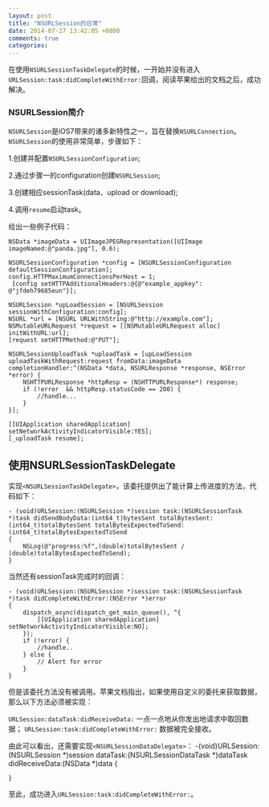 ```yaml
---
layout: post
title: "NSURLSession的日常"
date: 2014-07-27 13:42:05 +0800
comments: true
categories: 
---
```

 在使用`NSURLSessionTaskDelegate`的时候，一开始并没有进入`URLSession:task:didCompleteWithError:`回调，阅读苹果给出的文档之后，成功解决。
### NSURLSession简介
 `NSURLSession`是iOS7带来的诸多新特性之一，旨在替换`NSURLConnection`。`NSURLSession`的使用非常简单，步骤如下：

 1.创建并配置`NSURLSessionConfiguration`;

 2.通过步骤一的configuration创建`NSURLSession`;
 
 3.创建相应sessionTask(data、upload or download);

 4.调用`resume`启动task。
 
 给出一些例子代码：
 
    NSData *imageData = UIImageJPEGRepresentation([UIImage imageNamed:@"panda.jpg"], 0.6);

    NSURLSessionConfiguration *config = [NSURLSessionConfiguration defaultSessionConfiguration];
    config.HTTPMaximumConnectionsPerHost = 1;
     [config setHTTPAdditionalHeaders:@{@"example_appkey": @"jfdeh79685eun"}];

    NSURLSession *upLoadSession = [NSURLSession sessionWithConfiguration:config];
    NSURL *url = [NSURL URLWithString:@"http://example.com"];
    NSMutableURLRequest *request = [[NSMutableURLRequest alloc] initWithURL:url];
    [request setHTTPMethod:@"PUT"];

    NSURLSessionUploadTask *uploadTask = [upLoadSession uploadTaskWithRequest:request fromData:imageData completionHandler:^(NSData *data, NSURLResponse *response, NSError *error) {
        NSHTTPURLResponse *httpResp = (NSHTTPURLResponse*) response;
        if (!error  && httpResp.statusCode == 200) {
            //handle...
        }
    }];

    [[UIApplication sharedApplication] setNetworkActivityIndicatorVisible:YES];
    [_uploadTask resume];
 
## 使用NSURLSessionTaskDelegate
 实现`<NSURLSessionTaskDelegate>`，该委托提供出了能计算上传进度的方法，代码如下：

    - (void)URLSession:(NSURLSession *)session task:(NSURLSessionTask *)task didSendBodyData:(int64_t)bytesSent totalBytesSent:(int64_t)totalBytesSent totalBytesExpectedToSend:(int64_t)totalBytesExpectedToSend
    {
        NSLog(@"progress:%f",(double)totalBytesSent / (double)totalBytesExpectedToSend);
    }

 当然还有sessionTask完成时的回调：

    - (void)URLSession:(NSURLSession *)session task:(NSURLSessionTask *)task didCompleteWithError:(NSError *)error
    {
        dispatch_async(dispatch_get_main_queue(), ^{
            [[UIApplication sharedApplication] setNetworkActivityIndicatorVisible:NO];
        });
        if (!error) {
            //handle..
        } else {
            // Alert for error
        }
    }

 但是该委托方法没有被调用。苹果文档指出，如果使用自定义的委托来获取数据，那么以下方法必须被实现：
 
 `URLSession:dataTask:didReceiveData:` 一点一点地从你发出地请求中取回数据；
 `URLSession:task:didCompleteWithError:` 数据被完全接收。
 
 由此可以看出，还需要实现`<NSURLSessionDataDelegate>`：
    -(void)URLSession:(NSURLSession *)session dataTask:(NSURLSessionDataTask *)dataTask didReceiveData:(NSData *)data
    {
        
    }
 
 至此，成功进入`URLSession:task:didCompleteWithError:`。
 


 